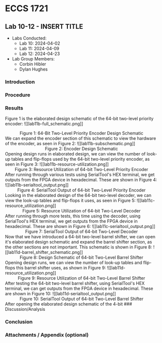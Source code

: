 # ECCS 1721
## Lab 10-12 - INSERT TITLE
- Labs Conducted: 
	- Lab 10: 2024-04-02
	- Lab 11: 2024-04-09
	- Lab 12: 2024-04-23
- Lab Group Members:
	- Corbin Hibler
	- Dylan Hughes
### Introduction


### Procedure


### Results
Figure 1 is the elaborated design schematic of the 64-bit two-level priority encoder:
![[lab11b-full_schematic.png]]
<div style="text-align: center">Figure 1: 64-Bit Two-Level Priority Encoder Design Schematic</div>
We can expand the encoder section of this schematic to view the hardware of the encoder, as seen in Figure 2:
![[lab11b-subschematic.png]]
<div style="text-align: center">Figure 2: Encoder Design Schematic</div>
Opening design runs in elaborated design, we can view the number of look-up tables and flip-flops used by the 64-bit two-level priority encoder, as seen in Figure 3:
![[lab11b-resource-utilization.png]]
<div style="text-align: center">Figure 3: Resource Utilization of 64-bit Two-Level Priority Encoder</div>
After running through various tests using SerialTool's HEX terminal, we get outputs from the FPGA device in hexadecimal. These are shown in Figure 4:
![[lab11b-serialtool_output.png]]
<div style="text-align: center">Figure 4: SerialTool Output of 64-bit Two-Level Priority Encoder</div>
Looking in the elaborated design of the 64-bit two-level decoder, we can view the look-up tables and flip-flops it uses, as seen in Figure 5:
![[lab11c-resource_utilization.png]]
<div style="text-align: center">Figure 5: Resource Utilization of 64-bit Two-Level Decoder</div>
After running through more tests, this time using the decoder, using SerialTool's HEX terminal, we get outputs from the FPGA device in hexadecimal. These are shown in Figure 6:
![[lab11c-serialtool_output.png]]
<div style="text-align: center">Figure 7: SerialTool Output of 64-bit Two-Level Decoder</div>
Now that we have introduced a 64-bit two-level barrel shifter, we can open it's elaborated design schematic and expand the barrel shifter section, as the other sections are not important. This schematic is shown in Figure 8:
![[lab11d-barrel_shifter_schematic.png]]
<div style="text-align: center">Figure 8: Design Schematic of 64-bit Two-Level Barrel Shifter</div>
Opening design runs, we can view the number of look-up tables and flip-flops this barrel shifter uses, as shown in Figure 9:
![[lab11d-resource_utilization.png]]
<div style="text-align: center">Figure 9: Resource Utilization of 64-bit Two-Level Barrel Shifter</div>
After testing the 64-bit two-level barrel shifter, using SerialTool's HEX terminal, we can get outputs from the FPGA device in hexadecimal. These are shown in Figure 10:
![[lab11d-serialtool_output.png]]
<div style="text-align: center">Figure 10: SerialTool Output of 64-bit Two-Level Barrel Shifter</div>
After opening the elaborated design schematic of the 4-bit 
### Discussion/Analysis


### Conclusion


### Attachments / Appendix (optional)